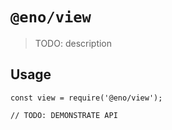 # `@eno/view`

> TODO: description

## Usage

```
const view = require('@eno/view');

// TODO: DEMONSTRATE API
```
